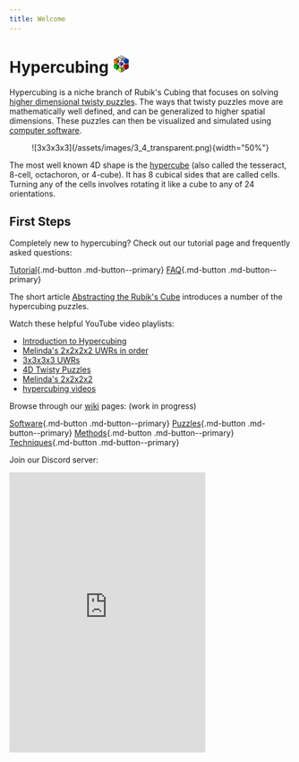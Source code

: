 ```yaml
---
title: Welcome
---
```


# Hypercubing ![favicon](/assets/images/favicon.png)

Hypercubing is a niche branch of Rubik's Cubing that focuses on solving [higher dimensional twisty puzzles](https://en.wikipedia.org/wiki/N-dimensional_sequential_move_puzzle). The ways that twisty puzzles move are mathematically well defined, and can be generalized to higher spatial dimensions. These puzzles can then be visualized and simulated using [computer software](\wiki\software).

<center>![3x3x3x3](/assets/images/3_4_transparent.png){width="50%"}</center>

The most well known 4D shape is the [hypercube](https://en.wikipedia.org/wiki/Tesseract) (also called the tesseract, 8-cell, octachoron, or 4-cube). It has 8 cubical sides that are called cells. Turning any of the cells involves rotating it like a cube to any of 24 orientations.

## First Steps

Completely new to hypercubing? Check out our tutorial page and frequently asked questions:

[Tutorial](/wiki/tutorial){.md-button .md-button--primary} [FAQ](faq.md){.md-button .md-button--primary}

The short article [Abstracting the Rubik's Cube](https://www.maa.org/sites/default/files/pdf/Mathhorizons/pdfs/AbstractingRubiks_MH_25.4.18.pdf) introduces a number of the hypercubing puzzles.

Watch these helpful YouTube video playlists:

- [Introduction to Hypercubing](https://www.youtube.com/playlist?list=PLKwXjCUFqOBFC9sjYtijVALmZSJK8Djo1)
- [Melinda's 2x2x2x2 UWRs in order](https://www.youtube.com/playlist?list=PLKwXjCUFqOBEIcUtV46HcaWR7epO8wkVC)
- [3x3x3x3 UWRs](https://www.youtube.com/playlist?list=PLKwXjCUFqOBHB2I6ZS3lLnsbAtyTZSJPh)
- [4D Twisty Puzzles](https://www.youtube.com/playlist?list=PLx1mIVtz33hITKuvUBhswO5Cd4In4ajQr)
- [Melinda's 2x2x2x2](https://www.youtube.com/playlist?list=PLx1mIVtz33hLPgMQ_5DRG1kq1P5GNeKKC)
- [hypercubing videos](https://www.youtube.com/playlist?list=PLMfvDuBNaWYOv-KRKEkQHAe8hwVkxwIJG)

Browse through our [wiki](/wiki) pages: (work in progress)

[Software](/wiki/software){.md-button .md-button--primary}
[Puzzles](/wiki/puzzles){.md-button .md-button--primary}
[Methods](/wiki/methods){.md-button .md-button--primary}
[Techniques](/wiki/techniques){.md-button .md-button--primary}

Join our Discord server:

<iframe src="https://discord.com/widget?id=852389089268858922&theme=dark" width="350" height="500" allowtransparency="true" frameborder="0" sandbox="allow-popups allow-popups-to-escape-sandbox allow-same-origin allow-scripts"></iframe>
